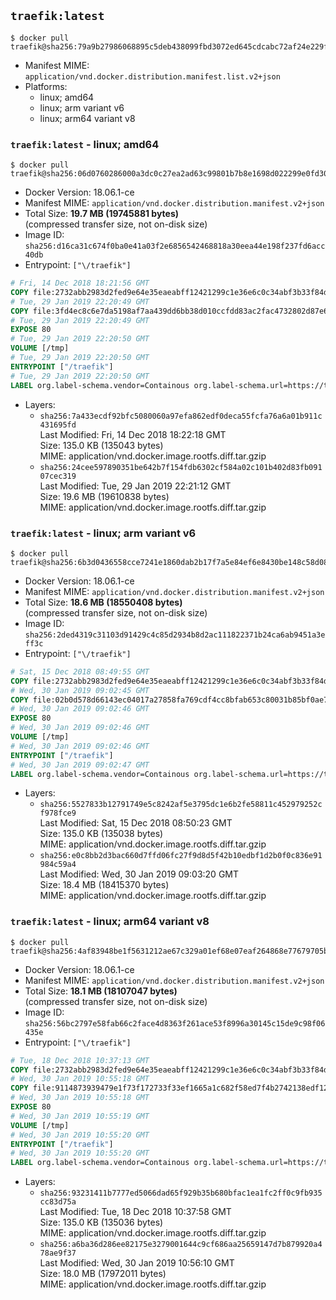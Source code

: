 ## `traefik:latest`

```console
$ docker pull traefik@sha256:79a9b27986068895c5deb438099fbd3072ed645cdcabc72af24e229f868c4cf2
```

-	Manifest MIME: `application/vnd.docker.distribution.manifest.list.v2+json`
-	Platforms:
	-	linux; amd64
	-	linux; arm variant v6
	-	linux; arm64 variant v8

### `traefik:latest` - linux; amd64

```console
$ docker pull traefik@sha256:06d0760286000a3dc0c27ea2ad63c99801b7b8e1698d022299e0fd301f79919a
```

-	Docker Version: 18.06.1-ce
-	Manifest MIME: `application/vnd.docker.distribution.manifest.v2+json`
-	Total Size: **19.7 MB (19745881 bytes)**  
	(compressed transfer size, not on-disk size)
-	Image ID: `sha256:d16ca31c674f0ba0e41a03f2e6856542468818a30eea44e198f237fd6acc40db`
-	Entrypoint: `["\/traefik"]`

```dockerfile
# Fri, 14 Dec 2018 18:21:56 GMT
COPY file:2732abb2983d2fed9e64e35eaeabff12421299c1e36e6c0c34abf3b33f84d17f in /etc/ssl/certs/ 
# Tue, 29 Jan 2019 22:20:49 GMT
COPY file:3fd4ec8c6e7da5198af7aa439dd6bb38d010ccfdd83ac2fac4732802d87e6760 in / 
# Tue, 29 Jan 2019 22:20:49 GMT
EXPOSE 80
# Tue, 29 Jan 2019 22:20:50 GMT
VOLUME [/tmp]
# Tue, 29 Jan 2019 22:20:50 GMT
ENTRYPOINT ["/traefik"]
# Tue, 29 Jan 2019 22:20:50 GMT
LABEL org.label-schema.vendor=Containous org.label-schema.url=https://traefik.io org.label-schema.name=Traefik org.label-schema.description=A modern reverse-proxy org.label-schema.version=v1.7.8 org.label-schema.docker.schema-version=1.0
```

-	Layers:
	-	`sha256:7a433ecdf92bfc5080060a97efa862edf0deca55fcfa76a6a01b911c431695fd`  
		Last Modified: Fri, 14 Dec 2018 18:22:18 GMT  
		Size: 135.0 KB (135043 bytes)  
		MIME: application/vnd.docker.image.rootfs.diff.tar.gzip
	-	`sha256:24cee597890351be642b7f154fdb6302cf584a02c101b402d83fb09107cec319`  
		Last Modified: Tue, 29 Jan 2019 22:21:12 GMT  
		Size: 19.6 MB (19610838 bytes)  
		MIME: application/vnd.docker.image.rootfs.diff.tar.gzip

### `traefik:latest` - linux; arm variant v6

```console
$ docker pull traefik@sha256:6b3d0436558cce7241e1860dab2b17f7a5e84ef6e8430be148c58d08d5a0202f
```

-	Docker Version: 18.06.1-ce
-	Manifest MIME: `application/vnd.docker.distribution.manifest.v2+json`
-	Total Size: **18.6 MB (18550408 bytes)**  
	(compressed transfer size, not on-disk size)
-	Image ID: `sha256:2ded4319c31103d91429c4c85d2934b8d2ac111822371b24ca6ab9451a3eff3c`
-	Entrypoint: `["\/traefik"]`

```dockerfile
# Sat, 15 Dec 2018 08:49:55 GMT
COPY file:2732abb2983d2fed9e64e35eaeabff12421299c1e36e6c0c34abf3b33f84d17f in /etc/ssl/certs/ 
# Wed, 30 Jan 2019 09:02:45 GMT
COPY file:02b0d578d66143ec04017a27858fa769cdf4cc8bfab653c80031b85bf0ae7e27 in / 
# Wed, 30 Jan 2019 09:02:46 GMT
EXPOSE 80
# Wed, 30 Jan 2019 09:02:46 GMT
VOLUME [/tmp]
# Wed, 30 Jan 2019 09:02:46 GMT
ENTRYPOINT ["/traefik"]
# Wed, 30 Jan 2019 09:02:47 GMT
LABEL org.label-schema.vendor=Containous org.label-schema.url=https://traefik.io org.label-schema.name=Traefik org.label-schema.description=A modern reverse-proxy org.label-schema.version=v1.7.8 org.label-schema.docker.schema-version=1.0
```

-	Layers:
	-	`sha256:5527833b12791749e5c8242af5e3795dc1e6b2fe58811c452979252cf978fce9`  
		Last Modified: Sat, 15 Dec 2018 08:50:23 GMT  
		Size: 135.0 KB (135038 bytes)  
		MIME: application/vnd.docker.image.rootfs.diff.tar.gzip
	-	`sha256:e0c8bb2d3bac660d7ffd06fc27f9d8d5f42b10edbf1d2b0f0c836e91984c59a4`  
		Last Modified: Wed, 30 Jan 2019 09:03:20 GMT  
		Size: 18.4 MB (18415370 bytes)  
		MIME: application/vnd.docker.image.rootfs.diff.tar.gzip

### `traefik:latest` - linux; arm64 variant v8

```console
$ docker pull traefik@sha256:4af83948be1f5631212ae67c329a01ef68e07eaf264868e77679705b4961ca47
```

-	Docker Version: 18.06.1-ce
-	Manifest MIME: `application/vnd.docker.distribution.manifest.v2+json`
-	Total Size: **18.1 MB (18107047 bytes)**  
	(compressed transfer size, not on-disk size)
-	Image ID: `sha256:56bc2797e58fab66c2face4d8363f261ace53f8996a30145c15de9c98f06435e`
-	Entrypoint: `["\/traefik"]`

```dockerfile
# Tue, 18 Dec 2018 10:37:13 GMT
COPY file:2732abb2983d2fed9e64e35eaeabff12421299c1e36e6c0c34abf3b33f84d17f in /etc/ssl/certs/ 
# Wed, 30 Jan 2019 10:55:18 GMT
COPY file:9114873939479e1f73f172733f33ef1665a1c682f58ed7f4b2742138edf124bd in / 
# Wed, 30 Jan 2019 10:55:18 GMT
EXPOSE 80
# Wed, 30 Jan 2019 10:55:19 GMT
VOLUME [/tmp]
# Wed, 30 Jan 2019 10:55:20 GMT
ENTRYPOINT ["/traefik"]
# Wed, 30 Jan 2019 10:55:20 GMT
LABEL org.label-schema.vendor=Containous org.label-schema.url=https://traefik.io org.label-schema.name=Traefik org.label-schema.description=A modern reverse-proxy org.label-schema.version=v1.7.8 org.label-schema.docker.schema-version=1.0
```

-	Layers:
	-	`sha256:93231411b7777ed5066dad65f929b35b680bfac1ea1fc2ff0c9fb935cc83d75a`  
		Last Modified: Tue, 18 Dec 2018 10:37:58 GMT  
		Size: 135.0 KB (135036 bytes)  
		MIME: application/vnd.docker.image.rootfs.diff.tar.gzip
	-	`sha256:a6ba36d286ee82175e3279001644c9cf686aa25659147d7b879920a478ae9f37`  
		Last Modified: Wed, 30 Jan 2019 10:56:10 GMT  
		Size: 18.0 MB (17972011 bytes)  
		MIME: application/vnd.docker.image.rootfs.diff.tar.gzip

